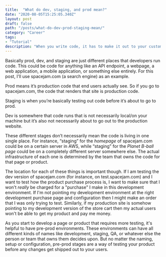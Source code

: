 ```yaml
---
title:  "What do dev, staging, and prod mean?"
date: "2020-08-05T15:25:05.340Z"
layout: post
draft: false
path: "/posts/what-do-dev-prod-staging-mean/"
category: "Career"
tags:
- "Tutorial"
description: "When you write code, it has to make it out to your customer somehow, often with a few stages in between your editor and the customer's computer. In this post we'll walk through common ones and why they exist."
---
```


Basically prod, dev, and staging are just different places that developers run code. This could be code for anything like an API endpoint, a webpage, a web application, a mobile application, or something else entirely. For this post, I'll use spacejam.com (a search engine) as an example.

Prod means it’s production code that end users actually see. So if you go to spacejam.com, the code that renders that site is production code.

Staging is when you’re basically testing out code before it’s about to go to prod.

Dev is somewhere that code runs that is not necessarily local/on your machine but it’s also not necessarily about to go out to the production website.

These different stages don’t necessarily mean the code is living in one single place. For instance, “staging” for the _homepage_ of spacejam.com could be on a certain server in AWS, while “staging” for the _Planet B-ball page_ could be on a completely different server somewhere else. The actual infrastructure of each one is determined by the team that owns the code for that page or product.

The location for each of these things is important though. If I am testing the dev version of spacejam.com (for instance, on test.spacejam.com) and I want to test how the product purchase process is, I want to make sure that I won't _really_ be charged for a "purchase" I make in this development environment. If I'm not pointing my development environment at the right development purchase page and configuration then I might make an order that I was only  trying to test. Similarly, if my production site is somehow pointing to my development version of the store cart then my actual users won't be able to get my product and pay me money.

As you start to develop a page or product that requires more testing, it's helpful to have pre-prod environments. These environments can have all different kinds of names like development, staging, QA, or whatever else the person or team that owns them decides upon. But no matter the naming, setup or configuration, pre-prod stages are a way of testing your product before any changes get shipped out to your users.